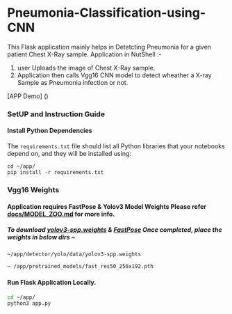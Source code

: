 # Pneumonia-Classification-using-CNN

This Flask application mainly helps in Detetcting Pneumonia for a given patient Chest X-Ray sample.
Application in NutShell :-
1) user Uploads the image of Chest X-Ray sample.
2) Application then calls Vgg16 CNN model to detect wheather a X-ray Sample as Pneumonia infection or not. 

[APP Demo] ()

### SetUP and Instruction Guide

#### Install Python Dependencies 
The `requirements.txt` file should list all Python libraries that your notebooks
depend on, and they will be installed using:
```
cd ~/app/
pip install -r requirements.txt
```

### Vgg16 Weights 
#### Application requires FastPose & Yolov3 Model Weights Please refer [docs/MODEL_ZOO.md](docs/MODEL_ZOO.md) for more info.
##### To download [yolov3-spp.weights](https://pjreddie.com/media/files/yolov3-spp.weights) & [FastPose](https://drive.google.com/u/0/uc?id=1kQhnMRURFiy7NsdS8EFL-8vtqEXOgECn&export=download) Once completed, place the weights in below dirs ~
``` bash
~/app/detector/yolo/data/yolov3-spp.weights
```
``` bash
~ /app/pretrained_models/fast_res50_256x192.pth
```
#### Run Flask Application Locally.
``` bash
cd ~/app/
python3 app.py
```
